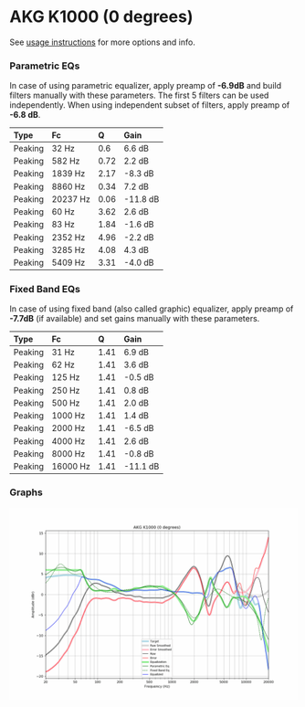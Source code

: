 # AKG K1000 (0 degrees)
See [usage instructions](https://github.com/jaakkopasanen/AutoEq#usage) for more options and info.

### Parametric EQs
In case of using parametric equalizer, apply preamp of **-6.9dB** and build filters manually
with these parameters. The first 5 filters can be used independently.
When using independent subset of filters, apply preamp of **-6.8 dB**.

| Type    | Fc       |    Q | Gain     |
|:--------|:---------|:-----|:---------|
| Peaking | 32 Hz    | 0.6  | 6.6 dB   |
| Peaking | 582 Hz   | 0.72 | 2.2 dB   |
| Peaking | 1839 Hz  | 2.17 | -8.3 dB  |
| Peaking | 8860 Hz  | 0.34 | 7.2 dB   |
| Peaking | 20237 Hz | 0.06 | -11.8 dB |
| Peaking | 60 Hz    | 3.62 | 2.6 dB   |
| Peaking | 83 Hz    | 1.84 | -1.6 dB  |
| Peaking | 2352 Hz  | 4.96 | -2.2 dB  |
| Peaking | 3285 Hz  | 4.08 | 4.3 dB   |
| Peaking | 5409 Hz  | 3.31 | -4.0 dB  |

### Fixed Band EQs
In case of using fixed band (also called graphic) equalizer, apply preamp of **-7.7dB**
(if available) and set gains manually with these parameters.

| Type    | Fc       |    Q | Gain     |
|:--------|:---------|:-----|:---------|
| Peaking | 31 Hz    | 1.41 | 6.9 dB   |
| Peaking | 62 Hz    | 1.41 | 3.6 dB   |
| Peaking | 125 Hz   | 1.41 | -0.5 dB  |
| Peaking | 250 Hz   | 1.41 | 0.8 dB   |
| Peaking | 500 Hz   | 1.41 | 2.0 dB   |
| Peaking | 1000 Hz  | 1.41 | 1.4 dB   |
| Peaking | 2000 Hz  | 1.41 | -6.5 dB  |
| Peaking | 4000 Hz  | 1.41 | 2.6 dB   |
| Peaking | 8000 Hz  | 1.41 | -0.8 dB  |
| Peaking | 16000 Hz | 1.41 | -11.1 dB |

### Graphs
![](./AKG%20K1000%20(0%20degrees).png)